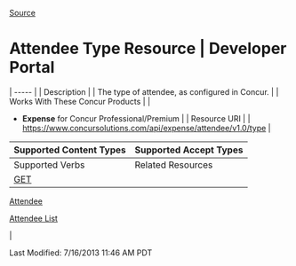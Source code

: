 [Source](https://developer.concur.com/attendee/attendee-type-resource "Permalink to Attendee Type Resource | Developer Portal")

# Attendee Type Resource | Developer Portal


| ----- |
|  Description |
|  The type of attendee, as configured in Concur. |
|  Works With These Concur Products |
|

* **Expense** for Concur Professional/Premium
 |
|  Resource URI |
|  https://www.concursolutions.com/api/expense/attendee/v1.0/type |

| Supported Content Types | Supported Accept Types |
| ----------------------- | ---------------------- |
| Supported Verbs         | Related Resources      |
| [GET][1]                |

[Attendee][2]

[Attendee List][3]

 |

  
Last Modified: 7/16/2013 11:46 AM PDT

[1]: https://developer.concur.com/node/376
[2]: https://developer.concur.com/node/593
[3]: https://developer.concur.com/node/590
